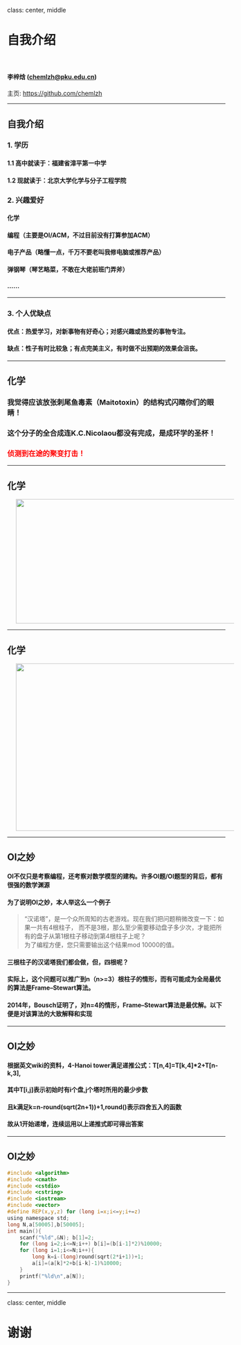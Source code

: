 class: center, middle

# 自我介绍

&nbsp;
&nbsp;

#### 李梓焓 (chemlzh@pku.edu.cn)  

主页: <https://github.com/chemlzh>

---

## 自我介绍

### 1. 学历

#### 1.1 高中就读于：福建省漳平第一中学
#### 1.2 现就读于：北京大学化学与分子工程学院

### 2. 兴趣爱好

#### 化学
#### 编程（主要是OI/ACM，不过目前没有打算参加ACM）
#### 电子产品（略懂一点，千万不要老叫我修电脑或推荐产品）
#### 弹钢琴（琴艺略菜，不敢在大佬前班门弄斧）
#### ……

---

### 3. 个人优缺点

#### 优点：热爱学习，对新事物有好奇心；对感兴趣或热爱的事物专注。
#### 缺点：性子有时比较急；有点完美主义，有时做不出预期的效果会沮丧。

---

## 化学

### 我觉得应该放张刺尾鱼毒素（Maitotoxin）的结构式闪瞎你们的眼睛！
### 这个分子的全合成连K.C.Nicolaou都没有完成，是成环学的圣杯！
### <font color="red">侦测到在途的聚变打击！</font>

---

## 化学

<img src="https://upload.wikimedia.org/wikipedia/commons/4/4d/Maitotoxin_2D_structure.svg" height=287 width=800 style="margin: 0px 20px">

---

## 化学

<img src="https://upload.wikimedia.org/wikipedia/commons/e/e1/Maitotoxin-3D-vdW.png" height=386 width=800 style="margin: 0px 20px">

---

## OI之妙

#### OI不仅只是考察编程，还考察对数学模型的建构。许多OI题/OI题型的背后，都有很强的数学渊源
#### 为了说明OI之妙，本人举这么一个例子

> “汉诺塔”，是一个众所周知的古老游戏。现在我们把问题稍微改变一下：如果一共有4根柱子， 而不是3根，那么至少需要移动盘子多少次，才能把所有的盘子从第1根柱子移动到第4根柱子上呢？  
> 为了编程方便，您只需要输出这个结果mod 10000的值。

#### 三根柱子的汉诺塔我们都会做，但，四根呢？
#### 实际上，这个问题可以推广到n（n>=3）根柱子的情形，而有可能成为全局最优的算法是Frame–Stewart算法。
#### 2014年，Bousch证明了，对n=4的情形，Frame–Stewart算法是最优解。以下便是对该算法的大致解释和实现

---

## OI之妙

#### 根据英文wiki的资料，4-Hanoi tower满足递推公式：T[n,4]=T[k,4]*2+T[n-k,3],
#### 其中T[i,j]表示初始时有i个盘,j个塔时所用的最少步数  
#### 且k满足k=n-round(sqrt(2n+1))+1,round()表示四舍五入的函数  
#### 故从1开始递增，连续运用以上递推式即可得出答案  

---
## OI之妙

```c  
#include <algorithm>  
#include <cmath>  
#include <cstdio>  
#include <cstring>  
#include <iostream>  
#include <vector>  
#define REP(x,y,z) for (long i=x;i<=y;i+=z)  
using namespace std;  
long N,a[50005],b[50005];  
int main(){  
	scanf("%ld",&N); b[1]=2;  
	for (long i=2;i<=N;i++) b[i]=(b[i-1]*2)%10000;  
	for (long i=1;i<=N;i++){  
		long k=i-(long)round(sqrt(2*i+1))+1;  
		a[i]=(a[k]*2+b[i-k]-1)%10000;  
	}  
	printf("%ld\n",a[N]);  
}  
```

---

class: center, middle

# 谢谢
